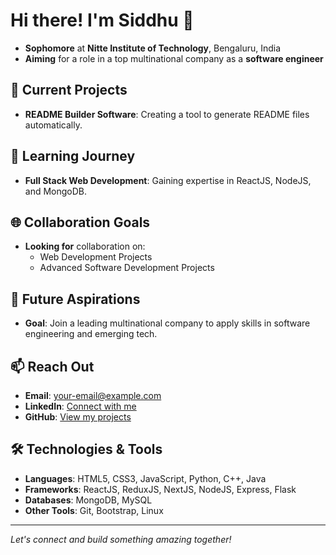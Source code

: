 # Hi there! I'm Siddhu 👋

- **Sophomore** at **Nitte Institute of Technology**, Bengaluru, India
- **Aiming** for a role in a top multinational company as a **software engineer**

## 🔧 Current Projects

- **README Builder Software**: Creating a tool to generate README files automatically.

## 🌱 Learning Journey

- **Full Stack Web Development**: Gaining expertise in ReactJS, NodeJS, and MongoDB.

## 🌐 Collaboration Goals

- **Looking for** collaboration on:
  - Web Development Projects
  - Advanced Software Development Projects

## 🚀 Future Aspirations

- **Goal**: Join a leading multinational company to apply skills in software engineering and emerging tech.

## 📫 Reach Out

- **Email**: [your-email@example.com](mailto:your-email@example.com)
- **LinkedIn**: [Connect with me](#)
- **GitHub**: [View my projects](#)

## 🛠️ Technologies & Tools

- **Languages**: HTML5, CSS3, JavaScript, Python, C++, Java
- **Frameworks**: ReactJS, ReduxJS, NextJS, NodeJS, Express, Flask
- **Databases**: MongoDB, MySQL
- **Other Tools**: Git, Bootstrap, Linux

---

*Let's connect and build something amazing together!*
